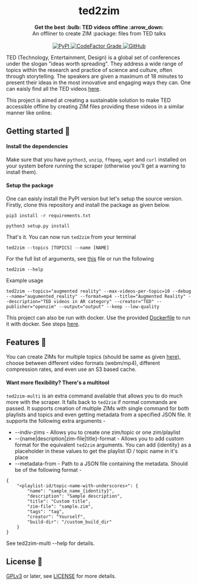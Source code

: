 <h1 align="center">ted2zim</h1>

<div align="center">
  <strong>Get the best :bulb: TED videos offline :arrow_down:</strong>
</div>
<div align="center">
  An offliner to create ZIM :package: files from TED talks
</div>

<br />

<div align="center">
  <!-- PyPI version -->
  <a href="https://pypi.org/project/ted2zim/">
    <img alt="PyPI" src="https://img.shields.io/pypi/v/ted2zim?style=for-the-badge">
  </a>
  <!-- Codefactor grade -->
  <a href="https://www.codefactor.io/repository/github/openzim/ted">
    <img alt="CodeFactor Grade"
     src="https://img.shields.io/codefactor/grade/github/openzim/ted/master?label=codefactor&style=for-the-badge">
  </a>
  <!-- License -->
  <a href="https://www.gnu.org/licenses/gpl-3.0">
    <img alt="GitHub" src="https://img.shields.io/github/license/openzim/ted?color=blueviolet&style=for-the-badge">
  </a>
</div>


TED (Technology, Entertainment, Design) is a global set of conferences under the slogan "ideas worth spreading". They address a wide range of topics within the research and practice of science and culture, often through storytelling. The speakers are given a maximum of 18 minutes to present their ideas in the most innovative and engaging ways they can. One can eaisly find all the TED videos [here](https://ted.com/talks).

This project is aimed at creating a sustainable solution to make TED accessible offline by creating ZIM files providing these videos in a similar manner like online.  


## Getting started :rocket:

#### Install the dependencies
Make sure that you have `python3`, `unzip`, `ffmpeg`, `wget` and `curl` installed on your system before running the scraper (otherwise you'll get a warning to install them). 

#### Setup the package
One can eaisly install the PyPI version but let's setup the source version. Firstly, clone this repository and install the package as given below.

```
pip3 install -r requirements.txt
```

```
python3 setup.py install
```

That's it. You can now run `ted2zim` from your terminal

```
ted2zim --topics [TOPICS] --name [NAME]
```
For the full list of arguments, see [this](ted2zim/entrypoint.py) file or run the following
```
ted2zim --help
```
Example usage
```
ted2zim --topics="augmented reality" --max-videos-per-topic=10 --debug --name="augumented_reality" --format=mp4 --title="Augmented Reality" --description="TED videos in AR category" --creator="TED" --publisher="openzim" --output="output" --keep --low-quality
```

This project can also be run with docker. Use the provided [Dockerfile](Dockerfile) to run it with docker. See steps [here](https://docs.docker.com/get-started/part2/).

## Features :robot:
You can create ZIMs for multiple topics (should be same as given [here](https://ted.com/talks)), choose between different video formats (webm/mp4), different compression rates, and even use an S3 based cache.

#### Want more flexibility? There's a multitool
`ted2zim-multi` is an extra command available that allows you to do much more with the scraper. It falls back to `ted2zim` if normal commands are passed. It supports creation of multiple ZIMs with single command for both playlists and topics and even getting metadata from a specified JSON file. It supports the following extra arguments -
- --indiv-zims - Allows you to create one zim/topic or one zim/playlist
- --{name|description|zim-file|title}-format - Allows you to add custom format for the equivalent `ted2zim` arguments. You can add {identity} as a placeholder in these values to get the playlist ID / topic name in it's place
- --metadata-from - Path to a JSON file containing the metadata. Should be of the following format -
```
{
    "<playlist-id/topic-name-with-underscores>": {
        "name": "sample_name_{identity}",
        "description": "Sample description",
        "title": "Custom title",
        "zim-file": "sample.zim",
        "tags": "tag",
        "creator": "Yourself",
        "build-dir": "/custom_build_dir"
    }
}
```
See ted2zim-multi --help for details.

## License :book:

[GPLv3](https://www.gnu.org/licenses/gpl-3.0) or later, see
[LICENSE](LICENSE) for more details.
